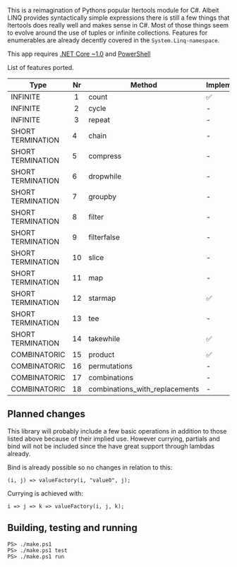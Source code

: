 This is a reimagination of Pythons popular Itertools module for C#. Albeit LINQ provides syntactically simple
expressions there is still a few things that Itertools does really well and makes sense in C#. Most of those
things seem to evolve around the use of tuples or infinite collections. Features for enumerables are
already decently covered in the `System.Linq-namespace`.

This app requires [.NET Core ~1.0](https://www.microsoft.com/net/core) and [PowerShell](https://github.com/PowerShell/PowerShell)

List of features ported.

Type | Nr | Method | Implemented
------------ | ------------- | ------------- | -------------
INFINITE | 1 | count | :white_check_mark:
INFINITE | 2 | cycle | -
INFINITE | 3 | repeat | -
SHORT TERMINATION | 4 | chain | -
SHORT TERMINATION | 5 | compress | -
SHORT TERMINATION | 6 | dropwhile | -
SHORT TERMINATION | 7 | groupby | -
SHORT TERMINATION | 8 | filter | -
SHORT TERMINATION | 9 | filterfalse | -
SHORT TERMINATION | 10 | slice | -
SHORT TERMINATION | 11 | map | -
SHORT TERMINATION | 12 | starmap | :white_check_mark:
SHORT TERMINATION | 13 | tee | -
SHORT TERMINATION | 14 | takewhile | :white_check_mark:
COMBINATORIC | 15 | product | :white_check_mark:
COMBINATORIC | 16 | permutations | -
COMBINATORIC | 17 | combinations | -
COMBINATORIC | 18 | combinations_with_replacements | -

## Planned changes
This library will probably include a few basic operations in addition to those listed above because
of their implied use. However currying, partials and bind will not be included since the have
great support through lambdas already.

Bind is already possible so no changes in relation to this:

    (i, j) => valueFactory(i, "value0", j);

Currying is achieved with:

    i => j => k => valueFactory(i, j, k);

## Building, testing and running

    PS> ./make.ps1
    PS> ./make.ps1 test
    PS> ./make.ps1 run
